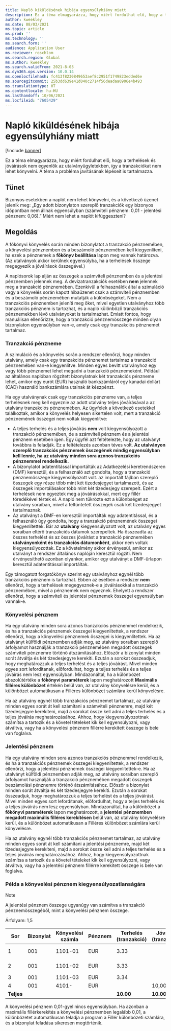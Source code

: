```yaml
---
title: Napló kiküldésének hibája egyensúlyhiány miatt
description: Ez a téma elmagyarázza, hogy miért fordulhat elő, hogy a terhelések és jóváírások nem egyenlők az utalványügyletekben, így a tranzakciókat nem lehet könyvelni. A téma a probléma javításának lépéseit is tartalmazza.
author: kweekley
ms.date: 08/03/2021
ms.topic: article
ms.prod: ''
ms.technology: ''
ms.search.form: ''
audience: Application User
ms.reviewer: roschlom
ms.search.region: Global
ms.author: kweekley
ms.search.validFrom: 2021-8-03
ms.dyn365.ops.version: 10.0.14
ms.openlocfilehash: fc413f8230849653aef8c2951f1749823edded6e
ms.sourcegitcommit: 25b3dd639e41d040c2714f56deadaa0906e4b493
ms.translationtype: HT
ms.contentlocale: hu-HU
ms.lasthandoff: 10/06/2021
ms.locfileid: "7605429"
---
```

# <a name="journal-posting-failure-because-of-imbalance"></a>Napló kiküldésének hibája egyensúlyhiány miatt

[!include [banner](../includes/banner.md)]

Ez a téma elmagyarázza, hogy miért fordulhat elő, hogy a terhelések és jóváírások nem egyenlők az utalványügyletekben, így a tranzakciókat nem lehet könyvelni. A téma a probléma javításának lépéseit is tartalmazza.

## <a name="symptom"></a>Tünet

Bizonyos esetekben a naplót nem lehet könyvelni, és a következő üzenet jelenik meg: „Egy adott bizonylaton szereplő tranzakciók egy bizonyos időpontban nem állnak egyensúlyban (számviteli pénznem: 0,01 - jelentési pénznem: 0,06).” Miért nem lehet a naplót kifüggeszteni?

## <a name="resolution"></a>Megoldás

A főkönyvi könyvelés során minden bizonylatot a tranzakció pénznemében, a könyvelési pénznemben és a beszámoló pénznemében kell kiegyenlíteni, ha ezek a pénznemek a **főkönyv beállítása** lapon meg vannak határozva. (Az utalványok akkor kerülnek egyensúlyba, ha a terhelések összege megegyezik a jóváírások összegével.)

A naplósorok lap alján az összegek a számviteli pénznemben és a jelentési pénznemben jelennek meg. A devizatranzakciók esetében **nem** jelennek meg a tranzakció pénznemében. Ezenkívül a felhasználók által a szimuláció vagy a könyvelés során kapott hibaüzenet csak a számviteli pénznemben és a beszámoló pénznemében mutatják a különbségeket. Nem a tranzakciós pénznemben jeleníti meg őket, mivel egyetlen utalványhoz több tranzakciós pénznem is tartozhat, és a napló különböző tranzakciós pénznemekben lévő utalványokat is tartalmazhat. Emiatt fontos, hogy manuálisan ellenőrizze, hogy a tranzakció pénznemösszege minden olyan bizonylaton egyensúlyban van-e, amely csak egy tranzakciós pénznemet tartalmaz.

### <a name="transaction-currency"></a>Tranzakció pénzneme

A szimuláció és a könyvelés során a rendszer ellenőrzi, hogy minden utalvány, amely csak egy tranzakciós pénznemet tartalmaz a tranzakció pénznemében van-e kiegyenlítve. Minden egyes bevitt utalványhoz egy vagy több pénznemet lehet megadni a tranzakció pénznemeként. Például az általános naplóban rögzített bizonylatnak két tranzakciós pénzneme lehet, amikor egy eurót (EUR) használó bankszámláról egy kanadai dollárt (CAD) használó bankszámlára utalnak át készpénzt.

Ha egy utalványnak csak egy tranzakciós pénzneme van, a teljes terhelésnek meg kell egyeznie az adott utalvány teljes jóváírásával a az utalvány tranzakciós pénznemében. Az ügyfelek a következő esetekkel találkoztak, amikor a könyvelés helyesen sikertelen volt, mert a tranzakció pénznemének összegei nem voltak kiegyenlítve:

- A teljes terhelés és a teljes jóváírás **nem** volt kiegyensúlyozott a tranzakció pénznemében, de a számviteli pénznem és a jelentési pénznem esetében igen. Egy ügyfél azt feltételezte, hogy az utalványt továbbra is feladják. Ez a feltételezés azonban téves volt. **Az utalványon szereplő tranzakciós pénznemek összegének mindig egyensúlyban kell lennie, ha az utalvány minden sora azonos tranzakciós pénznemmel rendelkezik.**
- A bizonylatot adatentitással importálták az Adatkezelési keretrendszeren (DMF) keresztül, és a felhasználó azt gondolta, hogy a tranzakció pénznemösszege kiegyensúlyozott volt. az importált fájlban szereplő összegek egy része több mint két tizedesjegyet tartalmazott, és az összegek importálásakor több mint két tizedesjegy szerepelt. Ezért a terhelések nem egyeztek meg a jóváírásokkal, mert egy fillér töredékével tértek el. A napló nem tükrözte ezt a különbséget az utalvány soraiban, mivel a feltüntetett összegek csak két tizedesjegyet tartalmaznak.
- Az utalványt a DMF-en keresztül importálták egy adatentitással, és a felhasználó úgy gondolta, hogy a tranzakció pénznemének összegei kiegyenlítettek. Bár az **utalvány** kiegyensúlyozott volt, az utalvány egyes soraiban eltérő tranzakciós dátumok szerepeltek. Ha összeadta az összes terhelést és az összes jóváírást a tranzakció pénznemében **utalványonként és tranzakciós dátumonként**, akkor nem voltak kiegyensúlyozottak. Ez a követelmény akkor érvényesül, amikor az utalványt a rendszer általános naplóján keresztül rögzíti. Nem érvényesíthető azonban olyankor, amikor egy utalványt a DMF-űrlapon keresztül adatentitással importáltak.

Egy támogatott forgatókönyv szerint egy utalványhoz egynél több tranzakciós pénznem is tartozhat. Ebben az esetben a rendszer **nem** ellenőrzi, hogy a terhelések megegyeznek-e a jóváírásokkal a tranzakció pénznemében, mivel a pénznemek nem egyeznek. Ehelyett a rendszer ellenőrzi, hogy a számviteli és jelentési pénznemek összegei egyensúlyban vannak-e.

### <a name="accounting-currency"></a>Könyvelési pénznem

Ha egy utalvány minden sora azonos tranzakciós pénznemmel rendelkezik, és ha a tranzakciós pénznemek összegei kiegyenlítettek, a rendszer ellenőrzi, hogy a könyvelési pénznemek összegei is kiegyenlítettek. Ha az utalványt külföldi pénznemben adják meg, az utalvány soraiban szereplő árfolyamot használják a tranzakció pénznemében megadott összegek számviteli pénznemre történő átszámításához. Először a bizonylat minden sorát átváltja és két tizedesjegyre kerekíti. Ezután a sorokat összeadjuk, hogy meghatározzuk a teljes terhelést és a teljes jóváírást. Mivel minden egyes sort lefordítanak, előfordulhat, hogy a teljes terhelés és a teljes jóváírás nem lesz egyensúlyban. Mindazonáltal, ha a különbözet abszolútértéke a **főkönyvi paraméterek** lapon meghatározott **Maximális filléres különbözet** értékén belül van, az utalvány könyvelésre kerül, és a különbözet automatikusan a Filléres különbözet számlára kerül könyvelésre.

Ha az utalvány egynél több tranzakciós pénznemet tartalmaz, az utalvány minden egyes sorát át kell számítani a számviteli pénznemre, majd két tizedesjegyre kerekíteni, majd a sorokat össze kell adni a teljes terhelés és a teljes jóváírás meghatározásához. Ahhoz, hogy kiegyensúlyozottnak számítsa a tartozik és a követel tételeket kik kell egyensúlyozni, vagy átváltva, vagy ha a könyvelési pénznem fillérre kerekített összege is bele van foglalva.

### <a name="reporting-currency"></a>Jelentési pénznem

Ha egy utalvány minden sora azonos tranzakciós pénznemmel rendelkezik, és ha a tranzakciós pénznemek összegei kiegyenlítettek, a rendszer ellenőrzi, hogy a jelentési pénznemek összegei kiegyenlítettek-e. Ha az utalványt külföldi pénznemben adják meg, az utalvány soraiban szereplő árfolyamot használják a tranzakció pénznemében megadott összegek beszámolási pénznemre történő átszámításához. Először a bizonylat minden sorát átváltja és két tizedesjegyre kerekíti. Ezután a sorokat összeadjuk, hogy meghatározzuk a teljes terhelést és a teljes jóváírást. Mivel minden egyes sort lefordítanak, előfordulhat, hogy a teljes terhelés és a teljes jóváírás nem lesz egyensúlyban. Mindazonáltal, ha a különbözet a **főkönyvi paraméterek** lapon meghatározott, a **jelentési pénznemben megadott maximális filléres kerekítésen** belül van, az utalvány könyvelésre kerül, és a különbözet automatikusan a Filléres különbözet számlára kerül könyvelésre.

Ha az utalvány egynél több tranzakciós pénznemet tartalmaz, az utalvány minden egyes sorát át kell számítani a jelentési pénznemre, majd két tizedesjegyre kerekíteni, majd a sorokat össze kell adni a teljes terhelés és a teljes jóváírás meghatározásához. Ahhoz, hogy kiegyensúlyozottnak számítsa a tartozik és a követel tételeket kik kell egyensúlyozni, vagy átváltva, vagy ha a jelentési pénznem fillérre kerekített összege is bele van foglalva.

### <a name="example-for-an-accounting-currency-imbalance"></a>Példa a könyvelési pénznem kiegyensúlyozatlanságára

> [!NOTE]
> A jelentési pénznem összege ugyanúgy van számítva a tranzakció pénznemösszegéből, mint a könyvelési pénznem összege.

Árfolyam: 1,5

| Sor | Bizonylat  | Könyvelési számla | Pénznem | Terhelés (tranzakció) | Jóváírás (tranzakció) | Terhelés (könyvelés) | Jóváírás (könyvelés) |
|---|---|---|---|---|---|---|---|
| 1 | 001 | 1101-01 | EUR | 3.33 | | 5,00 (4,995) | |
| 2 | 001 | 1101-02 | EUR | 3.33 | | 5,00 (4,995) | |
| 3 | 001 | 1101-03 | EUR | 3.34 | | 5.01 | |
| 4 | 001 | 4101- | EUR | | 10,00 | | 15.00 |
| **Teljes** | | | | **10.00** | **10.00** | **15.01** | **15.00** |

A könyvelési pénznem 0,01-gyel nincs egyensúlyban. Ha azonban a maximális fillérkerekítés a könyvelési pénznemben legalább 0,01, a különbözetet automatikusan feladja a program a Fillér különbözeti számlára, és a bizonylat feladása sikeresen megtörténik.
